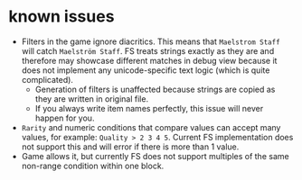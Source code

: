 # known issues

- Filters in the game ignore diacritics. This means that `Maelstrom Staff` will catch `Maelström Staff`. FS treats strings exactly as they are and therefore may showcase different matches in debug view because it does not implement any unicode-specific text logic (which is quite complicated).
  - Generation of filters is unaffected because strings are copied as they are written in original file.
  - If you always write item names perfectly, this issue will never happen for you.
- `Rarity` and numeric conditions that compare values can accept many values, for example: `Quality > 2 3 4 5`. Current FS implementation does not support this and will error if there is more than 1 value.
-  Game allows it, but currently FS does not support multiples of the same non-range condition within one block.